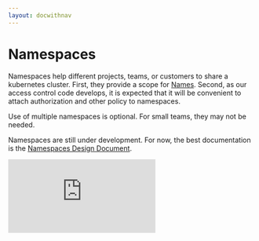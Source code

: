 ```yaml
---
layout: docwithnav
---
```

# Namespaces

Namespaces help different projects, teams, or customers to share a kubernetes cluster.  First, they provide a scope for [Names](identifiers.html).  Second, as our access control code develops, it is expected that it will be convenient to attach authorization and other policy to namespaces.

Use of multiple namespaces is optional.  For small teams, they may not be needed.

Namespaces are still under development.  For now, the best documentation is the [Namespaces Design Document](design/namespaces.html).


[![Analytics](https://kubernetes-site.appspot.com/UA-36037335-10/GitHub/docs/namespaces.html?pixel)]()
